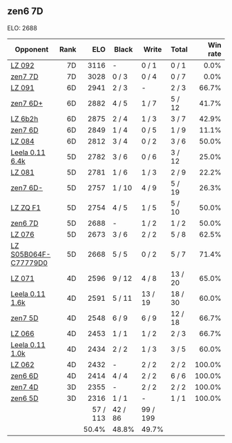 ## zen6 7D ##

ELO: 2688

Opponent | Rank | ELO | Black | Write | Total | Win rate
---------|-----:|----:|-------|-------|-------|-------:
[LZ 092](LZ%20092.md) | 7D | 3116 | - | 0 / 1 | 0 / 1 | 0.0%
[zen7 7D](zen7%207D.md) | 7D | 3028 | 0 / 3 | 0 / 4 | 0 / 7 | 0.0%
[LZ 091](LZ%20091.md) | 6D | 2941 | 2 / 3 | - | 2 / 3 | 66.7%
[zen7 6D+](zen7%206D+.md) | 6D | 2882 | 4 / 5 | 1 / 7 | 5 / 12 | 41.7%
[LZ 6b2h](LZ%206b2h.md) | 6D | 2875 | 2 / 4 | 1 / 3 | 3 / 7 | 42.9%
[zen7 6D](zen7%206D.md) | 6D | 2849 | 1 / 4 | 0 / 5 | 1 / 9 | 11.1%
[LZ 084](LZ%20084.md) | 6D | 2812 | 3 / 4 | 0 / 2 | 3 / 6 | 50.0%
[Leela 0.11 6.4k](Leela%200.11%206.4k.md) | 5D | 2782 | 3 / 6 | 0 / 6 | 3 / 12 | 25.0%
[LZ 081](LZ%20081.md) | 5D | 2781 | 1 / 6 | 1 / 3 | 2 / 9 | 22.2%
[zen7 6D-](zen7%206D-.md) | 5D | 2757 | 1 / 10 | 4 / 9 | 5 / 19 | 26.3%
[LZ ZQ F1](LZ%20ZQ%20F1.md) | 5D | 2754 | 4 / 5 | 1 / 5 | 5 / 10 | 50.0%
[zen6 7D](zen6%207D.md) | 5D | 2688 | - | 1 / 2 | 1 / 2 | 50.0%
[LZ 076](LZ%20076.md) | 5D | 2673 | 3 / 6 | 2 / 2 | 5 / 8 | 62.5%
[LZ S05B064F-C77779D0](LZ%20S05B064F-C77779D0.md) | 5D | 2668 | 5 / 5 | 0 / 2 | 5 / 7 | 71.4%
[LZ 071](LZ%20071.md) | 4D | 2596 | 9 / 12 | 4 / 8 | 13 / 20 | 65.0%
[Leela 0.11 1.6k](Leela%200.11%201.6k.md) | 4D | 2591 | 5 / 11 | 13 / 19 | 18 / 30 | 60.0%
[zen7 5D](zen7%205D.md) | 4D | 2548 | 6 / 9 | 6 / 9 | 12 / 18 | 66.7%
[LZ 066](LZ%20066.md) | 4D | 2453 | 1 / 1 | 1 / 2 | 2 / 3 | 66.7%
[Leela 0.11 1.0k](Leela%200.11%201.0k.md) | 4D | 2434 | 2 / 2 | 1 / 3 | 3 / 5 | 60.0%
[LZ 062](LZ%20062.md) | 4D | 2432 | - | 2 / 2 | 2 / 2 | 100.0%
[zen6 6D](zen6%206D.md) | 4D | 2414 | 4 / 4 | 2 / 2 | 6 / 6 | 100.0%
[zen7 4D](zen7%204D.md) | 3D | 2355 | - | 2 / 2 | 2 / 2 | 100.0%
[zen6 5D](zen6%205D.md) | 3D | 2316 | 1 / 1 | - | 1 / 1 | 100.0%
 | | | 57 / 113 | 42 / 86 | 99 / 199 | 
 | | | 50.4% | 48.8% | 49.7% | 
